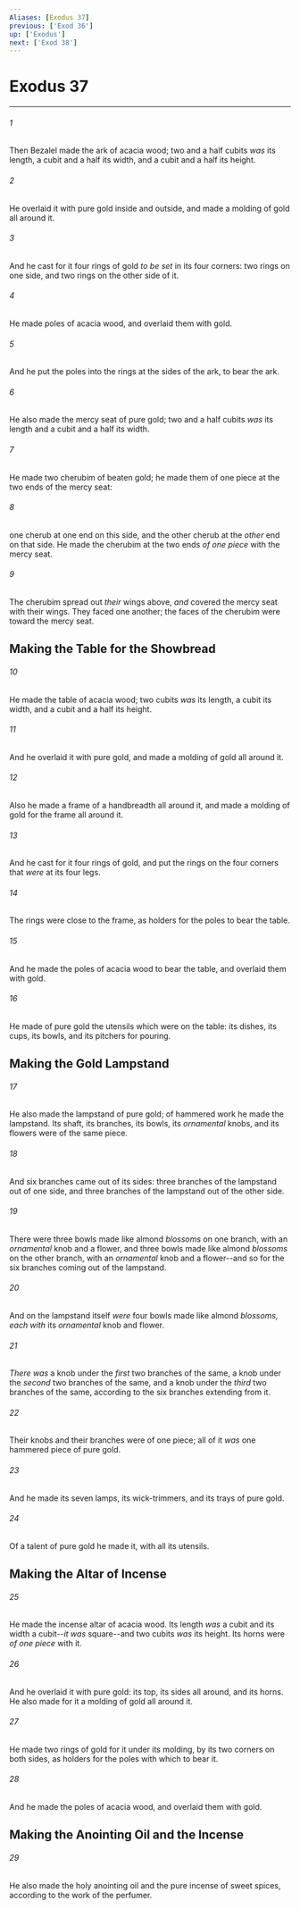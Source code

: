 ```yaml
---
Aliases: [Exodus 37]
previous: ['Exod 36']
up: ['Exodus']
next: ['Exod 38']
---
```

# Exodus 37

***


###### 1 
Then Bezalel made the ark of acacia wood; two and a half cubits _was_ its length, a cubit and a half its width, and a cubit and a half its height. 

###### 2 
He overlaid it with pure gold inside and outside, and made a molding of gold all around it. 

###### 3 
And he cast for it four rings of gold _to be set_ in its four corners: two rings on one side, and two rings on the other side of it. 

###### 4 
He made poles of acacia wood, and overlaid them with gold. 

###### 5 
And he put the poles into the rings at the sides of the ark, to bear the ark. 

###### 6 
He also made the mercy seat of pure gold; two and a half cubits _was_ its length and a cubit and a half its width. 

###### 7 
He made two cherubim of beaten gold; he made them of one piece at the two ends of the mercy seat: 

###### 8 
one cherub at one end on this side, and the other cherub at the _other_ end on that side. He made the cherubim at the two ends _of one piece_ with the mercy seat. 

###### 9 
The cherubim spread out _their_ wings above, _and_ covered the mercy seat with their wings. They faced one another; the faces of the cherubim were toward the mercy seat.

## Making the Table for the Showbread 

###### 10 
He made the table of acacia wood; two cubits _was_ its length, a cubit its width, and a cubit and a half its height. 

###### 11 
And he overlaid it with pure gold, and made a molding of gold all around it. 

###### 12 
Also he made a frame of a handbreadth all around it, and made a molding of gold for the frame all around it. 

###### 13 
And he cast for it four rings of gold, and put the rings on the four corners that _were_ at its four legs. 

###### 14 
The rings were close to the frame, as holders for the poles to bear the table. 

###### 15 
And he made the poles of acacia wood to bear the table, and overlaid them with gold. 

###### 16 
He made of pure gold the utensils which were on the table: its dishes, its cups, its bowls, and its pitchers for pouring.

## Making the Gold Lampstand 

###### 17 
He also made the lampstand of pure gold; of hammered work he made the lampstand. Its shaft, its branches, its bowls, its _ornamental_ knobs, and its flowers were of the same piece. 

###### 18 
And six branches came out of its sides: three branches of the lampstand out of one side, and three branches of the lampstand out of the other side. 

###### 19 
There were three bowls made like almond _blossoms_ on one branch, with an _ornamental_ knob and a flower, and three bowls made like almond _blossoms_ on the other branch, with an _ornamental_ knob and a flower--and so for the six branches coming out of the lampstand. 

###### 20 
And on the lampstand itself _were_ four bowls made like almond _blossoms, each with_ its _ornamental_ knob and flower. 

###### 21 
_There was_ a knob under the _first_ two branches of the same, a knob under the _second_ two branches of the same, and a knob under the _third_ two branches of the same, according to the six branches extending from it. 

###### 22 
Their knobs and their branches were of one piece; all of it _was_ one hammered piece of pure gold. 

###### 23 
And he made its seven lamps, its wick-trimmers, and its trays of pure gold. 

###### 24 
Of a talent of pure gold he made it, with all its utensils.

## Making the Altar of Incense 

###### 25 
He made the incense altar of acacia wood. Its length _was_ a cubit and its width a cubit--_it was_ square--and two cubits _was_ its height. Its horns were _of one piece_ with it. 

###### 26 
And he overlaid it with pure gold: its top, its sides all around, and its horns. He also made for it a molding of gold all around it. 

###### 27 
He made two rings of gold for it under its molding, by its two corners on both sides, as holders for the poles with which to bear it. 

###### 28 
And he made the poles of acacia wood, and overlaid them with gold.

## Making the Anointing Oil and the Incense 

###### 29 
He also made the holy anointing oil and the pure incense of sweet spices, according to the work of the perfumer.
